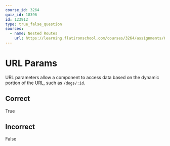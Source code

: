 ```yaml
---
course_id: 3264
quiz_id: 18396
id: 123912
type: true_false_question
sources:
  - name: Nested Routes
    url: https://learning.flatironschool.com/courses/3264/assignments/68055
---
```


# URL Params

URL parameters allow a component to access data based on the dynamic portion of
the URL, such as `/dogs/:id`.

## Correct

True

## Incorrect

False
